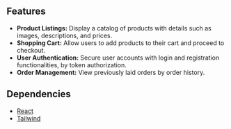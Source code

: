 ## Features

- **Product Listings:** Display a catalog of products with details such as images, descriptions, and prices.
- **Shopping Cart:** Allow users to add products to their cart and proceed to checkout.
- **User Authentication:** Secure user accounts with login and registration functionalities, by token authorization.
- **Order Management:** View previously laid orders by order history.

## Dependencies

- [React](https://reactjs.org/)
- [Tailwind](https://tailwindcss.com/)
